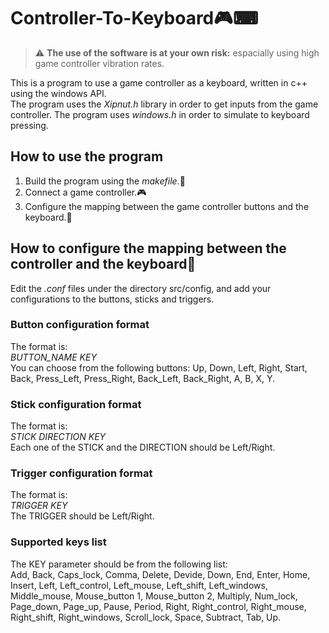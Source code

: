 # Controller-To-Keyboard🎮⌨

> :warning: **The use of the software is at your own risk:** espacially using high game controller vibration rates. <br />

This is a program to use a game controller as a keyboard, written in c++ using the windows API.<br />
The program uses the _Xipnut.h_ library in order to get inputs from the game controller. The program uses _windows.h_ in order to simulate to keyboard pressing.
## How to use the program
1. Build the program using the _makefile_.🔨
2. Connect a game controller.🎮
3. Configure the mapping between the game controller buttons and the keyboard.📜
## How to configure the mapping between the controller and the keyboard📝
Edit the _.conf_ files under the directory src/config, and add your configurations to the buttons, sticks and triggers.
### Button configuration format
The format is:<br />
*BUTTON_NAME KEY*<br />
You can choose from the following buttons:
Up,
Down,
Left,
Right,
Start,
Back,
Press_Left,
Press_Right,
Back_Left,
Back_Right,
A,
B,
X,
Y.
### Stick configuration format
The format is:<br />
*STICK DIRECTION KEY*<br />
Each one of the STICK and the DIRECTION should be Left/Right.
### Trigger configuration format
The format is:<br />
*TRIGGER KEY*<br />
The TRIGGER should be Left/Right.
### Supported keys list
The KEY parameter should be from the following list:<br />
Add, 
Back, 
Caps_lock, 
Comma, 
Delete, 
Devide, 
Down, 
End, 
Enter, 
Home, 
Insert, 
Left, 
Left_control, 
Left_mouse, 
Left_shift, 
Left_windows, 
Middle_mouse, 
Mouse_button 1, 
Mouse_button 2, 
Multiply, 
Num_lock, 
Page_down, 
Page_up, 
Pause, 
Period, 
Right, 
Right_control, 
Right_mouse, 
Right_shift, 
Right_windows, 
Scroll_lock, 
Space, 
Subtract, 
Tab, 
Up.
